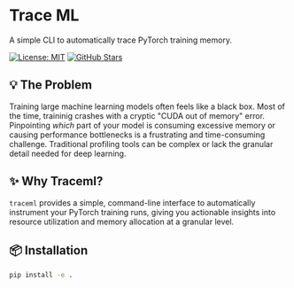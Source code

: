 # Trace ML
A simple CLI to automatically trace PyTorch training memory. 

[![License: MIT](https://img.shields.io/badge/License-MIT-yellow.svg)](https://opensource.org/licenses/MIT)
[![GitHub Stars](https://img.shields.io/github/stars/abhinavsriva/trace_ml?style=social)](https://github.com/abhinavsriva/trace_ml/stargazers)

## 💡 The Problem

Training large machine learning models often feels like a black box. Most of the time, traininig crashes with a cryptic "CUDA out of memory" error. Pinpointing *which* part of your model is consuming excessive memory or causing performance bottlenecks is a frustrating and time-consuming challenge. Traditional profiling tools can be complex or lack the granular detail needed for deep learning.

## ✨ Why Traceml?

`traceml` provides a simple, command-line interface to automatically instrument your PyTorch training runs, giving you actionable insights into resource utilization and memory allocation at a granular level.

## 📦 Installation

```bash
pip install -e .
